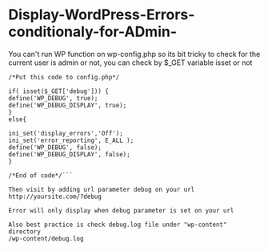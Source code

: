# Display-WordPress-Errors-conditionaly-for-ADmin-

You can't run WP function on wp-config.php so its bit tricky to check for the current user is admin or not, 
you can check by $_GET variable isset or not 

```
/*Put this code to config.php*/

if( isset($_GET['debug'])) {
define('WP_DEBUG', true);
define('WP_DEBUG_DISPLAY', true);
}
else{

ini_set('display_errors','Off');
ini_set('error_reporting', E_ALL );
define('WP_DEBUG', false);
define('WP_DEBUG_DISPLAY', false);
}

/*End of code*/```

Then visit by adding url parameter debug on your url
http://yoursite.com/?debug

Error will only display when debug parameter is set on your url

Also best practice is check debug.log file under "wp-content" directory
/wp-content/debug.log
